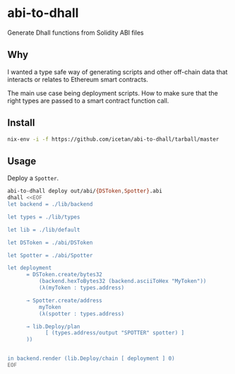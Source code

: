 # abi-to-dhall

Generate Dhall functions from Solidity ABI files

## Why

I wanted a type safe way of generating scripts and other off-chain data that
interacts or relates to Ethereum smart contracts.

The main use case being deployment scripts. How to make sure that the right
types are passed to a smart contract function call.

## Install

```sh
nix-env -i -f https://github.com/icetan/abi-to-dhall/tarball/master
```

## Usage

Deploy a `Spotter`.

```sh
abi-to-dhall deploy out/abi/{DSToken,Spotter}.abi
dhall <<EOF
let backend = ./lib/backend

let types = ./lib/types

let lib = ./lib/default

let DSToken = ./abi/DSToken

let Spotter = ./abi/Spotter

let deployment
      = DSToken.create/bytes32
          (backend.hexToBytes32 (backend.asciiToHex "MyToken"))
          (λ(myToken : types.address)

      → Spotter.create/address
          myToken
          (λ(spotter : types.address)

      → lib.Deploy/plan
            [ (types.address/output "SPOTTER" spotter) ]
      ))


in backend.render (lib.Deploy/chain [ deployment ] 0)
EOF
```
